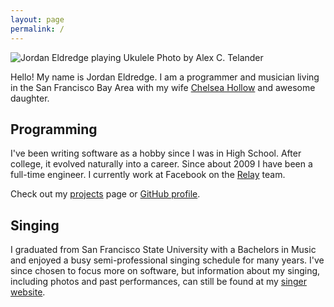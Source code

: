 ```yaml
---
layout: page
permalink: /
---
```

<div class='headshot'>
<img src="{{ "/images/jordan_eldredge.jpg" | prepend: site.baseurl }}"
alt='Jordan Eldredge playing Ukulele'>
<span class='attribution'>Photo by Alex C. Telander</span>
</div>

Hello! My name is Jordan Eldredge. I am a programmer and musician
living in the San Francisco Bay Area with my wife [Chelsea
Hollow](http://chelseahollow.com) and awesome daughter.

## Programming

I've been writing software as a hobby since I was in High School. After
college, it evolved naturally into a career. Since about 2009 I have been
a full-time engineer. I currently work at Facebook on the [Relay](https://relay.dev/) team.

Check out my [projects](projects) page or [GitHub profile](https://github.com/captbaritone).

## Singing

I graduated from San Francisco State University with a Bachelors in Music and
enjoyed a busy semi-professional singing schedule for many years. I've since
chosen to focus more on software, but information about my singing, including
photos and past performances, can still be found at my [singer website](singer).
